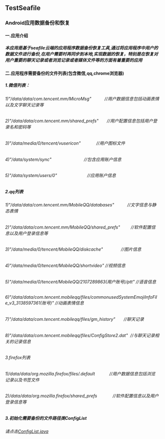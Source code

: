 ## TestSeafile
### Android应用数据备份和恢复

#### 一.应用介绍
##### 本应用是基于seafile云端的应用程序数据备份恢复工具,通过将应用程序中用户的数据文件进行备份,在用户需要时再同步到本地,实现数据的恢复，特别是在恢复对用户重要的聊天记录或者浏览记录或者媒体文件等的方面有着重要的应用
#### 二.应用程序需要备份的文件列表(包含微信,qq,chrome浏览器)
##### 1.微信列表：
###### 1)"/data/data/com.tencent.mm/MicroMsg"                      //用户数据信息包括动画表情以及文字聊天记录等
###### 2)"/data/data/com.tencent.mm/shared_prefs"                  //用户配置信息包括用户登录名和密码等
###### 3)"/data/media/0/tencent/vusericon"                         //用户图标文件
###### 4)"/data/system/sync"                                       //包含应用账户信息
###### 5)"/data/system/users/0"                                    //应用账户信息

##### 2.qq列表
###### 1)"/data/data/com.tencent.mm/MobileQQ/databases"            //文字信息与静态表情
###### 2)"/data/data/com.tencent.mm/MobileQQ/shared_prefs"         //软件配置信息以及用户登录信息等
###### 3)"/data/media/0/tencent/MobileQQ/diskcache"                //图片信息
###### 4)"/data/media/0/tencent/MobileQQ/shortvideo"                 //视频信息
###### 5)"/data/media/0/tencent/MobileQQ/2107289863(用户账号)/ptt"   //语音信息
###### 6)"/data/data/com.tencent.mobileqq/files/commonusedSystemEmojiInfoFile_v3_3138597361(账号)"   //动画表情信息
###### 7)"/data/data/com.tencent.mobileqq/files/gm_history"        //聊天记录
###### 8)"/data/data/com.tencent.mobileqq/files/ConfigStore2.dat"  //与聊天记录相关的记录信息

###### 3.firefox列表
###### 1)/data/data/org.mozilla.firefox/files/.default            //用户数据信息包括浏览记录以及书签文件
###### 2)/data/data/org.mozilla.firefox/shared_prefs              //软件配置信息以及用户登录信息等
##### 3.初始化需要备份的文件路径类ConfigList
###### 请点击[ConfigList.java](https://github.com/hchong1231/TestSeafile/blob/master/testseafile/src/main/java/com/hersch/testseafile/list/ConfigList.java)
